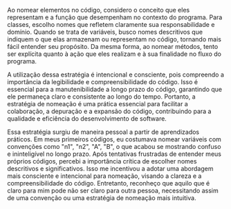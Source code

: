 Ao nomear elementos no código, considero o conceito que eles representam e a função que desempenham no contexto do programa. Para classes, escolho nomes que refletem claramente sua responsabilidade e domínio. Quando se trata de variáveis, busco nomes descritivos que indiquem o que elas armazenam ou representam no código, tornando mais fácil entender seu propósito. Da mesma forma, ao nomear métodos, tento ser explícita quanto à ação que eles realizam e à sua finalidade no fluxo do programa.

A utilização dessa estratégia é intencional e consciente, pois compreendo a importância da legibilidade e compreensibilidade do código. Isso é essencial para a manutenibilidade a longo prazo do código, garantindo que ele permaneça claro e consistente ao longo do tempo. Portanto, a estratégia de nomeação é uma prática essencial para facilitar a colaboração, a depuração e a expansão do código, contribuindo para a qualidade e eficiência do desenvolvimento de software.

Essa estratégia surgiu de maneira pessoal a partir de aprendizados práticos. Em meus primeiros códigos, eu costumava nomear variáveis com convenções como "n1", "n2", "A", "B", o que acabou se mostrando confuso e ininteligível no longo prazo. Após tentativas frustradas de entender meus próprios códigos, percebi a importância crítica de escolher nomes descritivos e significativos. Isso me incentivou a adotar uma abordagem mais consciente e intencional para nomeação, visando a clareza e a compreensibilidade do código. Entretanto, reconheço que aquilo que é claro para mim pode não ser claro para outra pessoa, necessitando assim de uma convenção ou uma estratégia de nomeação mais intuitiva.
